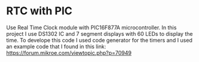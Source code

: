 # RTC with PIC
Use Real Time Clock module with PIC16F877A microcontroller.
In this project I use DS1302 IC and 7 segment displays with 60 LEDs to display the time.
To develope this code I used code generator for the timers and I used an example code that I found in this link: 
https://forum.mikroe.com/viewtopic.php?p=70949
